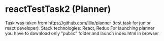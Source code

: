 # reactTestTask2 (Planner)
Task was taken from https://github.com/jilio/planner (test task for junior react developer).
Stack technologies: React, Redux
For launching planner you have to download only "public" folder and launch index.html in browser
